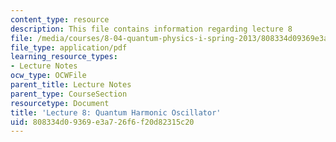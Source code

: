 ```yaml
---
content_type: resource
description: This file contains information regarding lecture 8
file: /media/courses/8-04-quantum-physics-i-spring-2013/808334d09369e3a726f6f20d82315c20_MIT8_04S13_Lec08.pdf
file_type: application/pdf
learning_resource_types:
- Lecture Notes
ocw_type: OCWFile
parent_title: Lecture Notes
parent_type: CourseSection
resourcetype: Document
title: 'Lecture 8: Quantum Harmonic Oscillator'
uid: 808334d0-9369-e3a7-26f6-f20d82315c20
---
```

